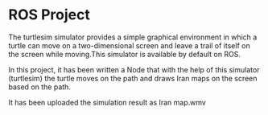 # ROS Project

The turtlesim simulator provides a simple graphical environment in which a turtle can move on a two-dimensional screen and leave a trail of itself on the screen while moving.This simulator is available by default on ROS.

In this project, it has been written a Node that with the help of this simulator (turtlesim) the turtle moves on the path and draws Iran maps on the screen based on the path.

It has been uploaded the simulation result as Iran map.wmv


